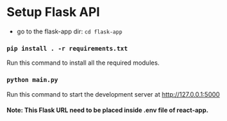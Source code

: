 
# Setup Flask API

* go to the flask-app dir: `cd flask-app`

### `pip install . -r requirements.txt`
Run this command to install all the required modules.

### `python main.py`
Run this command to start the development server at http://127.0.0.1:5000

#### Note: This Flask URL need to be placed inside .env file of react-app.